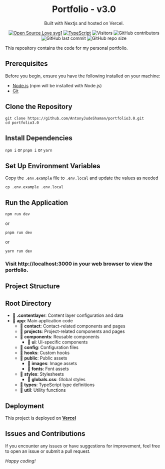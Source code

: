 <h1 align="center">
  Portfolio - v3.0
</h1>
<p align="center">
  Built with Nextjs and hosted on Vercel.
</p>
 <div align="center">
 <p>

[![Open Source Love svg1](https://badges.frapsoft.com/os/v2/open-source.svg?v=103)](https://github.com/AntonyJudeShaman/)
[![TypeScript](https://badges.frapsoft.com/typescript/love/typescript.svg?v=103)](https://github.com/ellerbrock/typescript-badges/)
![Visitors](https://api.visitorbadge.io/api/visitors?path=AntonyJudeShaman/Portfolio-3.0&countColor=blue&style=flat)
![GitHub contributors](https://img.shields.io/github/contributors/AntonyJudeShaman/Portfolio-3.0?color=blue)
![GitHub last commit](https://img.shields.io/github/last-commit/AntonyJudeShaman/Portfolio-3.0?color=blue)
![GitHub repo size](https://img.shields.io/github/repo-size/AntonyJudeShaman/Portfolio-3.0?color=blue)
 </p>
 </div>
This repository contains the code for my personal portfolio.

## Prerequisites

Before you begin, ensure you have the following installed on your machine:

- [Node.js](https://nodejs.org/) (npm will be installed with Node.js)
- [Git](https://git-scm.com/)

## Clone the Repository

```
git clone https://github.com/AntonyJudeShaman/portfolio3.0.git
cd portfolio3.0
```

## Install Dependencies

`npm i` or ```pnpm i``` or ```yarn```

## Set Up Environment Variables
Copy the `.env.example` file to `.env.local` and update the values as needed

```
cp .env.example .env.local
```

## Run the Application

```
npm run dev
```

or 

```
pnpm run dev
```

or 

```
yarn run dev
```


### **Visit http://localhost:3000 in your web browser to view the portfolio.**  


## Project Structure

## Root Directory

- 📁 **.contentlayer**: Content layer configuration and data
- 📁 **app**: Main application code
  - 📁 **contact**: Contact-related components and pages
  - 📁 **projects**: Project-related components and pages
  - 📁 **components**: Reusable components
    - 📁 **ui**: UI-specific components
  - 📁 **config**: Configuration files
  - 📁 **hooks**: Custom hooks
  - 📁 **public**: Public assets
    - 📁 **images**: Image assets
    - 📁 **fonts**: Font assets
  - 📁 **styles**: Stylesheets
    - 📄 **globals.css**: Global styles
  - 📁 **types**: TypeScript type definitions
  - 📁 **util**: Utility functions


## Deployment  
This project is deployed on <a href="https://vercel.com">**Vercel**</a>

## Issues and Contributions
If you encounter any issues or have suggestions for improvement, feel free to open an issue or submit a pull request.

_*Happy coding!*_
